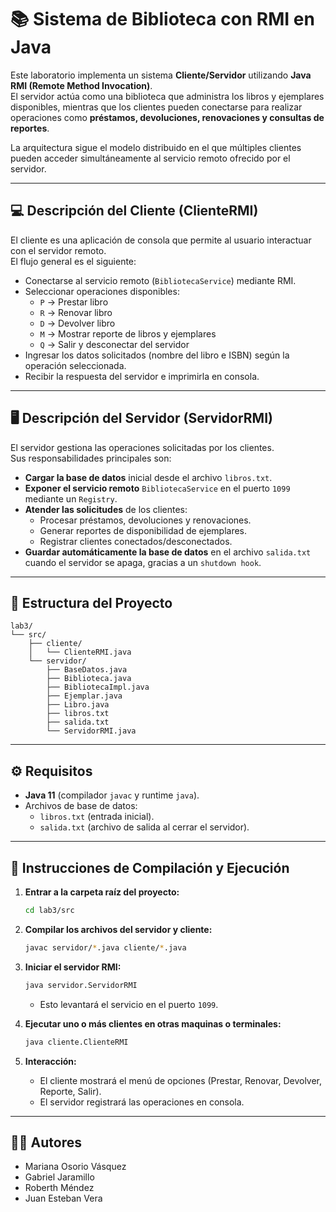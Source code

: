 # 📚 Sistema de Biblioteca con RMI en Java

Este laboratorio implementa un sistema **Cliente/Servidor** utilizando **Java RMI (Remote Method Invocation)**.  
El servidor actúa como una biblioteca que administra los libros y ejemplares disponibles, mientras que los clientes pueden conectarse para realizar operaciones como **préstamos, devoluciones, renovaciones y consultas de reportes**.  

La arquitectura sigue el modelo distribuido en el que múltiples clientes pueden acceder simultáneamente al servicio remoto ofrecido por el servidor.

---

## 💻 Descripción del Cliente (ClienteRMI)

El cliente es una aplicación de consola que permite al usuario interactuar con el servidor remoto.  
El flujo general es el siguiente:

- Conectarse al servicio remoto (`BibliotecaService`) mediante RMI.
- Seleccionar operaciones disponibles:
  - `P` → Prestar libro  
  - `R` → Renovar libro  
  - `D` → Devolver libro  
  - `M` → Mostrar reporte de libros y ejemplares  
  - `Q` → Salir y desconectar del servidor  
- Ingresar los datos solicitados (nombre del libro e ISBN) según la operación seleccionada.
- Recibir la respuesta del servidor e imprimirla en consola.

---

## 🖥️ Descripción del Servidor (ServidorRMI)

El servidor gestiona las operaciones solicitadas por los clientes.  
Sus responsabilidades principales son:

- **Cargar la base de datos** inicial desde el archivo `libros.txt`.  
- **Exponer el servicio remoto** `BibliotecaService` en el puerto `1099` mediante un `Registry`.  
- **Atender las solicitudes** de los clientes:
  - Procesar préstamos, devoluciones y renovaciones.
  - Generar reportes de disponibilidad de ejemplares.
  - Registrar clientes conectados/desconectados.
- **Guardar automáticamente la base de datos** en el archivo `salida.txt` cuando el servidor se apaga, gracias a un `shutdown hook`.

---

## 📂 Estructura del Proyecto

```
lab3/
└── src/
    ├── cliente/
    │   └── ClienteRMI.java
    └── servidor/
        ├── BaseDatos.java
        ├── Biblioteca.java
        ├── BibliotecaImpl.java
        ├── Ejemplar.java
        ├── Libro.java
        ├── libros.txt
        ├── salida.txt
        └── ServidorRMI.java
```

---

## ⚙️ Requisitos

- **Java 11** (compilador `javac` y runtime `java`).  
- Archivos de base de datos:  
  - `libros.txt` (entrada inicial).  
  - `salida.txt` (archivo de salida al cerrar el servidor).  

---

## 🚀 Instrucciones de Compilación y Ejecución

1. **Entrar a la carpeta raíz del proyecto:**
   ```bash
   cd lab3/src
   ```

2. **Compilar los archivos del servidor y cliente:**
   ```bash
   javac servidor/*.java cliente/*.java
   ```

3. **Iniciar el servidor RMI:**
   ```bash
   java servidor.ServidorRMI
   ```
   - Esto levantará el servicio en el puerto `1099`.

4. **Ejecutar uno o más clientes en otras maquinas o terminales:**
   ```bash
   java cliente.ClienteRMI
   ```

5. **Interacción:**
   - El cliente mostrará el menú de opciones (Prestar, Renovar, Devolver, Reporte, Salir).  
   - El servidor registrará las operaciones en consola.  

---

## 👨‍💻 Autores
- Mariana Osorio Vásquez  
- Gabriel Jaramillo  
- Roberth Méndez  
- Juan Esteban Vera  
